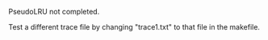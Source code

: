 PseudoLRU not completed.

Test a different trace file by changing "trace1.txt" to that file in the makefile.